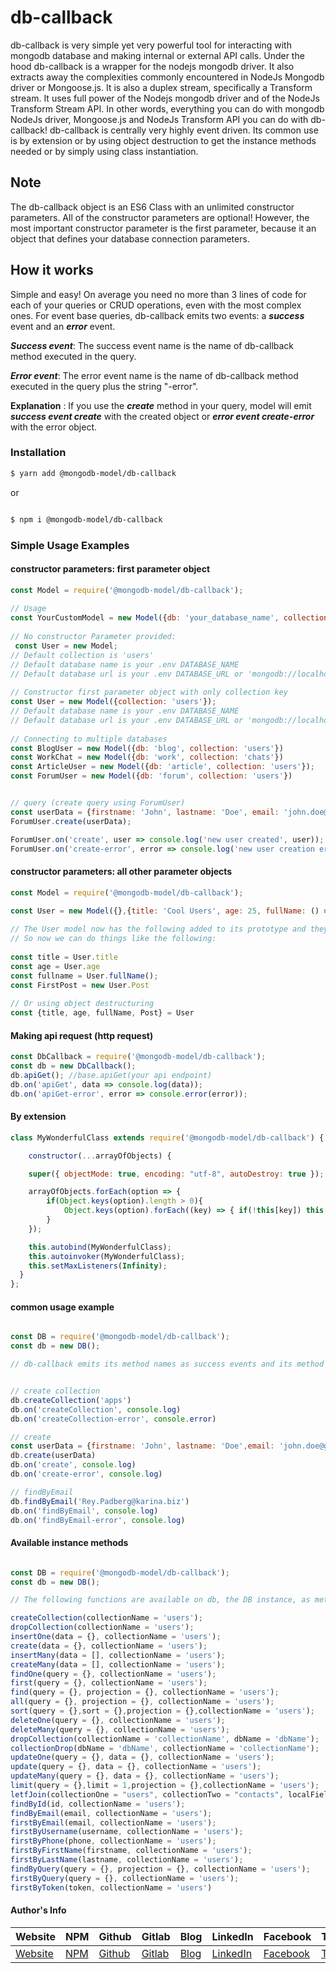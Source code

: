# db-callback

db-callback is very simple yet very powerful tool for interacting with
mongodb database and making internal or external API calls. Under the hood db-callback is a wrapper for the 
nodejs mongodb driver. It also extracts away the complexities commonly encountered in NodeJs Mongodb
driver or Mongoose.js. It is also a duplex stream, specifically a Transform stream. It uses
full power of the Nodejs mongodb driver and of the NodeJs Transform Stream API. In other words, everything you can do with mongodb NodeJs driver, Mongoose.js and NodeJs Transform API you can do with db-callback! db-callback is centrally very highly event driven. Its common use is by extension or by using object destruction to get the instance methods needed or by simply using class instantiation.

## Note 
The db-callback object is an ES6 Class with an unlimited constructor parameters. All of the constructor parameters are optional! However, the most important constructor parameter is the first parameter, because it an object that defines your database connection parameters.

## How it works 
Simple and easy! On average you need no more than 3 lines of code for each of your queries or CRUD operations, even with the most complex ones. For event base queries, db-callback emits two events: a ***success*** event and an ***error*** event.

***Success event***:
 The success event name is the name of db-callback method executed in the query.

***Error event***:
 The error event name is the name of db-callback method executed in the query plus the string "-error".

**Explanation** :
 If you use the ***create*** method in your query, model will emit ***success event create*** with the created object or ***error event create-error*** with the error object.

### Installation

```bash
$ yarn add @mongodb-model/db-callback

```
 or 

```bash

$ npm i @mongodb-model/db-callback

```

### Simple Usage Examples



#### constructor parameters: first parameter object 
```javascript
const Model = require('@mongodb-model/db-callback');
                
// Usage 
const YourCustomModel = new Model({db: 'your_database_name', collection: 'your_collection_name', url: 'your_database_url'})
                
// No constructor Parameter provided: 
 const User = new Model;
// Default collection is 'users'
// Default database name is your .env DATABASE_NAME 
// Default database url is your .env DATABASE_URL or 'mongodb://localhost:27017'
                
// Constructor first parameter object with only collection key
const User = new Model({collection: 'users'});
// Default database name is your .env DATABASE_NAME 
// Default database url is your .env DATABASE_URL or 'mongodb://localhost:27017'
                
// Connecting to multiple databases
const BlogUser = new Model({db: 'blog', collection: 'users'})
const WorkChat = new Model({db: 'work', collection: 'chats'})
const ArticleUser = new Model({db: 'article', collection: 'users'});
const ForumUser = new Model({db: 'forum', collection: 'users'})


// query (create query using ForumUser)
const userData = {firstname: 'John', lastname: 'Doe', email: 'john.doe@mail.com'};
ForumUser.create(userData);

ForumUser.on('create', user => console.log('new user created', user));
ForumUser.on('create-error', error => console.log('new user creation error', error));
```



#### constructor parameters: all other parameter objects 
```javascript
const Model = require('@mongodb-model/db-callback');
  
const User = new Model({},{title: 'Cool Users', age: 25, fullName: () => 'User Full Name', Post: class Post {}});

// The User model now has the following added to its prototype and they are bounded to it: title,age, fullName, post
// So now we can do things like the following: 
            
const title = User.title 
const age = User.age 
const fullname = User.fullName();
const FirstPost = new User.Post 
            
// Or using object destructuring 
const {title, age, fullName, Post} = User

```
#### Making api request (http request)
```javascript
const DbCallback = require('@mongodb-model/db-callback');
const db = new DbCallback();
db.apiGet(); //base.apiGet(your api endpoint)
db.on('apiGet', data => console.log(data));
db.on('apiGet-error', error => console.error(error));
```

#### By extension

```javascript
class MyWonderfulClass extends require('@mongodb-model/db-callback') {

    constructor(...arrayOfObjects) {

    super({ objectMode: true, encoding: "utf-8", autoDestroy: true });

    arrayOfObjects.forEach(option => {
        if(Object.keys(option).length > 0){
            Object.keys(option).forEach((key) => { if(!this[key]) this[key] = option[key];})
        }
    });

    this.autobind(MyWonderfulClass);
    this.autoinvoker(MyWonderfulClass);
    this.setMaxListeners(Infinity);
  }
};

```

#### common usage example
```javascript

const DB = require('@mongodb-model/db-callback');
const db = new DB();

// db-callback emits its method names as success events and its method names plus the string "-error" as error events


// create collection 
db.createCollection('apps')
db.on('createCollection', console.log)
db.on('createCollection-error', console.error)

// create 
const userData = {firstname: 'John', lastname: 'Doe',email: 'john.doe@gmail.com', phone: '123-456-4343'}
db.create(userData)
db.on('create', console.log)
db.on('create-error', console.log)

// findByEmail 
db.findByEmail('Rey.Padberg@karina.biz')
db.on('findByEmail', console.log)
db.on('findByEmail-error', console.log)
```



#### Available instance methods 
```javascript

const DB = require('@mongodb-model/db-callback');
const db = new DB();

// The following functions are available on db, the DB instance, as methods.

createCollection(collectionName = 'users');
dropCollection(collectionName = 'users');
insertOne(data = {}, collectionName = 'users');
create(data = {}, collectionName = 'users');
insertMany(data = [], collectionName = 'users');
createMany(data = [], collectionName = 'users');
findOne(query = {}, collectionName = 'users');
first(query = {}, collectionName = 'users');
find(query = {}, projection = {}, collectionName = 'users');
all(query = {}, projection = {}, collectionName = 'users');
sort(query = {},sort = {},projection = {},collectionName = 'users');
deleteOne(query = {}, collectionName = 'users');
deleteMany(query = {}, collectionName = 'users');
dropCollection(collectionName = 'collectionName', dbName = 'dbName');
collectionDrop(dbName = 'dbName', collectionName = 'collectionName');
updateOne(query = {}, data = {}, collectionName = 'users');
update(query = {}, data = {}, collectionName = 'users');
updateMany(query = {}, data = {}, collectionName = 'users');
limit(query = {},limit = 1,projection = {},collectionName = 'users');
letfJoin(collectionOne = "users", collectionTwo = "contacts", localField = "_id", foreignField = "user_id", as = "usersContacts");
findById(id, collectionName = 'users');
findByEmail(email, collectionName = 'users');
firstByEmail(email, collectionName = 'users'); 
firstByUsername(username, collectionName = 'users');
firstByPhone(phone, collectionName = 'users');
firstByFirstName(firstname, collectionName = 'users');
firstByLastName(lastname, collectionName = 'users');
findByQuery(query = {}, projection = {}, collectionName = 'users');
firstByQuery(query = {}, collectionName = 'users');
firstByToken(token, collectionName = 'users')
```

#### Author's Info
Website|NPM|Github|Gitlab|Blog|LinkedIn|Facebook|Twitter|Instagram|
--- | --- | --- | --- | --- | --- | --- |--- |--- |
[Website](https://www.ericsonsweah.com/dashboard)|[NPM](https://www.npmjs.com/org/mongodb-model)|[Github](https://github.com/ericsonweah)|[Gitlab](https://gitlab.com/ericsonweah)|[Blog](https://www.ericonsweah.dev)|[LinkedIn](https://www.linkedin.com/in/ericson-weah-b03600210)|[Facebook](https://www.facebook.com/Eric.S.Weah)|[Twitter](https://twitter.com/EricsonWeah1)|[Instagram](https://www.instagram.com/ericsonweah/)|

